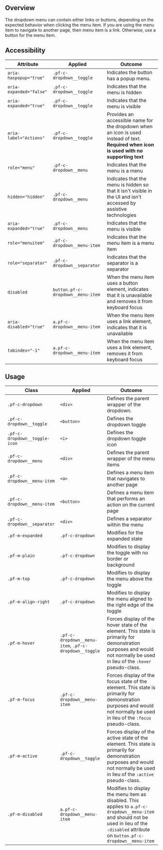 ## Overview

The dropdown menu can contain either links or buttons, depending on the expected behavior when clicking the menu item. If you are using the menu item to navigate to another page, then menu item is a link. Otherwise, use a button for the menu item.

## Accessibility

| Attribute | Applied | Outcome |
| -- | -- | -- |
| `aria-haspopup="true"` | `.pf-c-dropdown__toggle` | Indicates the button has a popup menu. |
| `aria-expanded="false"` | `.pf-c-dropdown__toggle` |  Indicates that the menu is hidden |
| `aria-expanded="true"` | `.pf-c-dropdown__toggle` |  Indicates that the menu is visible |
| `aria-label="Actions"` | `.pf-c-dropdown__toggle` | Provides an accessible name for the dropdown when an icon is used instead of text. **Required when icon is used with no supporting text** |
| `role="menu"` | `.pf-c-dropdown__menu` | Indicates that the menu is a menu |
| `hidden="hidden"` | `.pf-c-dropdown__menu` | Indicates that the menu is hidden so that it isn't visible in the UI and isn't accessed by assistive technologies |
| `aria-expanded="true"` | `.pf-c-dropdown__menu` | Indicates that the menu is visible |
| `role="menuitem"` | `.pf-c-dropdown__menu-item` | Indicates that the menu item is a menu item |
| `role="separator"` | `.pf-c-dropdown__separator` | Indicates that the separator is a separator |
| `disabled` | `button.pf-c-dropdown__menu-item` | When the menu item uses a button element, indicates that it is unavailable and removes it from keyboard focus |
| `aria-disabled="true"` | `a.pf-c-dropdown__menu-item` | When the menu item uses a link element, indicates that it is unavailable |
| `tabindex="-1"` | `a.pf-c-dropdown__menu-item` | When the menu item uses a link element, removes it from keyboard focus |

## Usage

| Class | Applied | Outcome |
| -- | -- | -- |
| `.pf-c-dropdown` | `<div>` | Defines the parent wrapper of the dropdown. |
| `.pf-c-dropdown__toggle` | `<button>` | Defines the dropdown toggle |
| `.pf-c-dropdown__toggle-icon` | `<i>` | Defines the dropdown toggle icon |
| `.pf-c-dropdown__menu` | `<div>` | Defines the parent wrapper of the menu items |
| `.pf-c-dropdown__menu-item` | `<a>` | Defines a menu item that navigates to another page |
| `.pf-c-dropdown__menu-item` | `<button>` | Defines a menu item that performs an action on the current page |
| `.pf-c-dropdown__separator` | `<div>` | Defines a separator within the menu |
| `.pf-m-expanded` | `.pf-c-dropdown` | Modifies for the expanded state |
| `.pf-m-plain` | `.pf-c-dropdown` | Modifies to display the toggle with no border or background |
| `.pf-m-top` | `.pf-c-dropdown` | Modifies to display the menu above the toggle |
| `.pf-m-align-right` | `.pf-c-dropdown` | Modifies to display the menu aligned to the right edge of the toggle |
| `.pf-m-hover` | `.pf-c-dropdown__menu-item`, `.pf-c-dropdown__toggle` | Forces display of the hover state of the element. This state is primarily for demonstration purposes and would not normally be used in lieu of the `:hover` pseudo-class. |
| `.pf-m-focus` | `.pf-c-dropdown__menu-item` | Forces display of the focus state of the element. This state is primarily for demonstration purposes and would not normally be used in lieu of the `:focus` pseudo-class. |
| `.pf-m-active` | `.pf-c-dropdown__toggle` | Forces display of the active state of the element. This state is primarily for demonstration purposes and would not normally be used in lieu of the `:active` pseudo-class. |
| `.pf-m-disabled` | `a.pf-c-dropdown__menu-item` | Modifies to display the menu item as disabled. This applies to `a.pf-c-dropdown__menu-item` and should not be used in lieu of the `:disabled` attribute on `button.pf-c-dropdown__menu-item`|
